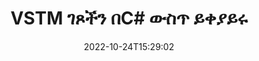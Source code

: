 ---
############################# Static ############################
layout: "auto-gen-merger"
date: 2022-10-24T15:29:02
draft: false
otherformats: epub html mht mhtml odp ods odt one otp ott pdf pps ppsx ppt pptx rtf

############################# Head ############################
head_title: "በC# ውስጥ VSTM ገጾችን ይቀይሩ እና ይለዋወጡ"
head_description: "የሰነዶች ውህደት ኤፒአይን በመጠቀም በC# ውስጥ ባለው የVSTM ፋይል ውስጥ የሁለት ገጾችን ቦታ ይቀይሩ እና ይለዋወጡ።"

############################# Header ############################
title: "VSTM ገጾችን በC# ውስጥ ይቀያይሩ"
description: "VSTM ገጾችን በጥቂት የ.NET ኮድ መስመሮች ይቀያይሩ።"
bg_image: "https://cms.admin.containerize.com/templates/aspose/App_Themes/V3/images/bg/header1.png"
bg_overlay: false
button:
    enable: true
    icon: "fas fa-arrow-down"
    label: "ነጻ ሙከራ ያውርዱ"
    link: "https://downloads.groupdocs.com/merger/net"

############################# SubMenu ############################
submenu:
    enable: true

    left:
        img_alt: "GroupDocs.Merger for .NET"
        image: "https://cms.admin.containerize.com/templates/groupdocs/images/product-logos/90x90-noborder/groupdocs-merger-net.png"
        product: "GroupDocs.Merger"
        platform: ".NET"

    middle:
        button:

            # button loop
            - link: "https://apireference.groupdocs.com/merger/net"
              text: "የኤፒአይ ማጣቀሻ"

            # button loop
            - link: "https://github.com/groupdocs-merger"
              text: "የኮድ ምሳሌዎች"

            # button loop
            - link: "https://products.groupdocs.app/merger/family"
              text: "የቀጥታ ማሳያዎች"

            # button loop
            - link: "https://purchase.groupdocs.com/pricing/merger/net"
              text: "የዋጋ አሰጣጥ"

    right:
        link_download: "https://downloads.groupdocs.com/merger"
        link_learn: "https://docs.groupdocs.com/merger/net"
        link_buy: "https://purchase.groupdocs.com"

############################# About ############################
about:
    enable: true
    title: "ስለ GroupDocs.Merger for .NET ኤፒአይ"
    content: |
        [GroupDocs.Merger for .NET](/am/merger/net/) ፒዲኤፍ፣ ማይክሮሶፍት ኦፊስ (ቃል፣ ኤክሴል፣ ፓወር ፖይንት) ጨምሮ በተለያዩ የሰነድ ቅርጸቶች መካከል ደህንነቱ በተጠበቀ ሁኔታ ለመዋሃድ እና ለመከፋፈል ቀላል መፍትሄ ይሰጣል። , OneNote)፣ OpenDocument፣ HTML፣ ምስሎች እና ሌሎች በ.NET መተግበሪያዎች ውስጥ። የኮዱ ጥቂት መስመሮችን በማከል፣ እንደ ማንቀሳቀስ፣ ማስወገድ፣ ማሽከርከር፣ መለዋወጥ፣ ማውጣት ወይም በሰነዶቹ ውስጥ ያሉትን የገጾች አቅጣጫ መቀየር የመሳሰሉ በርካታ የሰነድ ስራዎችን ያከናውኑ። የሰነዶች ውህደት ኤፒአይ እንዲሁ የሰነድ ገጾችን በገጽ ላይ ያለውን የሰነድ አወቃቀሩን፣ ቅርጸቱን እና ይዘቱን ለመተንተን እንደ ምስል ቅድመ እይታን ይደግፋል።
        
        GroupDocs.Merger API የፋይል ገጽ ​​መቀያየር ባህሪያትን ለሚፈልጉ የድርጅት መፍትሄዎች ትክክለኛ ምርጫ ነው። እነዚህ ኤፒአይዎች በሁሉም ዋና ስርዓተ ክወናዎች እና መድረኮች .NET Framework, .NET Standard, .NET Core, Monoን ጨምሮ በደንብ ይደገፋሉ።

############################# Steps ############################
steps:
    enable: true
    title_left: "VSTM የፋይል ገጾችን በ.NET ይቀያይሩ"
    content_left: |
        [GroupDocs.Merger for .NET](/am/merger/net/) ለC# ገንቢዎች ጥቂት ቀላል ደረጃዎችን በመተግበር በVSTM ፋይል ውስጥ ገጾችን ለመለዋወጥ ቀላል ያደርገዋል። .
        
        * ለመለዋወጥ የገጽ ቁጥሮችን ለመለየት **SwapOptions** ያስጀምሩ።
        * አዲስ የ **Merger** ይፍጠሩ እና የምንጭ ሰነድ መንገድን እንደ ግንበኛ መለኪያ ይለፉ።
        * **SwapPages** ይደውሉ እና **SwapOptions** ነገርን ይለፉ።
        * ወደ **Save** ይደውሉ እና የውጤቱን ሰነድ ለማስቀመጥ የፋይል ዱካውን ይጥቀሱ።

    title_right: "የስርዓት መስፈርቶች"
    content_right: |
        GroupDocs.Merger for .NET ኤፒአይዎች በሁሉም ዋና መድረኮች እና ስርዓተ ክወናዎች ላይ ይደገፋሉ። ከዚህ በታች ያለውን ኮድ ከመተግበሩ በፊት፣ እባክዎ በስርዓትዎ ላይ የሚከተሉት ቅድመ ሁኔታዎች እንዳሉዎት ያረጋግጡ።

        * ስርዓተ ክወናዎች-ማይክሮሶፍት ዊንዶውስ ፣ ሊኑክስ ፣ ማክኦኤስ
        * የልማት አካባቢ፡ Visual Studio, Xamarin, MonoDevelop
        * ማዕቀፎች: .NET Framework, .NET Standard, .NET Core, Mono
        * የቅርብ ጊዜውን የGroupDocs.Merger for .NET ስሪት ከ[NuGet](https://www.nuget.org/packages/groupdocs.merger) ያውርዱ
         
    code: |
     {{% merger/additional-styles %}}
     {{< merger/code-merger title="VSTM የፋይል ገጾችን C# ምሳሌ ኮድ እንዴት መቀየር እንደሚቻል">}}

        ```csharp    
        // GroupDocs.Merger APIን በመጠቀም የVSTM ፋይል ገጾችን ይቀይሩ
        int pageNumber1 = 6;
        int pageNumber2 = 1;

        // ለመቀያየር የገጽ ቁጥሮችን ለመለየት SwapOptions ክፍልን ያስጀምሩ
        SwapOptions swapOptions = new SwapOptions(pageNumber2, pageNumber1);

        // የፈጣን ውህደት ከግቤት VSTM ሰነድ ጋር
        using (Merger merger = new Merger("input.vstm"))
          {
            // ወደ Swappages ዘዴ ይደውሉ እና የ SwapOptionsን ነገር ወደ እሱ ያስተላልፉ
            merger.SwapPages(swapOptions);
    
            // የውጤት ሰነዱን ለማስቀመጥ ወደ አስቀምጥ ዘዴ ይደውሉ እና የሚፈልጉትን የፋይል መንገድ ይለፉ
            merger.Save("output.vstm");
          }
        ```
     {{< /merger/code-merger >}}

############################# Demos ############################
demos:
    enable: true
    title: "የቀጥታ ማሳያዎች - የVSTM ፋይል ገጾችን በመስመር ላይ ይቀያይሩ"
    content: |
       የ[GroupDocs.Merger Live Demos](https://products.groupdocs.app/splitter/swap-pages/vstm) ድር ጣቢያን በመጎብኘት የVSTM ፋይል ገጾችን አሁኑኑ ይቀይሩ።
       የቀጥታ ማሳያው የሚከተሉት ጥቅሞች አሉት።
        
############################# About Formats ############################
about_formats:
    enable: true

############################# More Formats ############################
more_formats:
    enable: true
    title: "የሌሎች የፋይል ቅርጸቶች ገጾችን ይቀያይሩ"
    content: |
        የ.NET ሰነዶች ውህደት እና ኤፒአይ ለፋይል ቅርጸቶች እና ምስሎች። ከታች እንደተገለጸው አንዳንድ ታዋቂ የፋይል ቅርጸቶችን ይቀይሩ።

############################# Back to top ###############################
back_to_top:
    enable: true
---